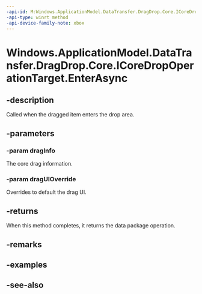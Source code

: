 ```yaml
---
-api-id: M:Windows.ApplicationModel.DataTransfer.DragDrop.Core.ICoreDropOperationTarget.EnterAsync(Windows.ApplicationModel.DataTransfer.DragDrop.Core.CoreDragInfo,Windows.ApplicationModel.DataTransfer.DragDrop.Core.CoreDragUIOverride)
-api-type: winrt method
-api-device-family-note: xbox
---
```


<!-- Method syntax
public Windows.Foundation.IAsyncOperation<Windows.ApplicationModel.DataTransfer.DataPackageOperation> EnterAsync(Windows.ApplicationModel.DataTransfer.DragDrop.Core.CoreDragInfo dragInfo, Windows.ApplicationModel.DataTransfer.DragDrop.Core.CoreDragUIOverride dragUIOverride)
-->

# Windows.ApplicationModel.DataTransfer.DragDrop.Core.ICoreDropOperationTarget.EnterAsync

## -description
Called when the dragged item enters the drop area.

## -parameters
### -param dragInfo
The core drag information.

### -param dragUIOverride
Overrides to default the drag UI.

## -returns
When this method completes, it returns the data package operation.

## -remarks

## -examples

## -see-also
